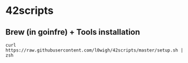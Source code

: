 # 42scripts

## Brew (in goinfre) + Tools installation 
```curl https://raw.githubusercontent.com/l0wigh/42scripts/master/setup.sh | zsh```
